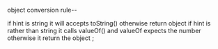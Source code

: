 object conversion rule--

if hint is string it will accepts toString() otherwise return object 
if hint is rather than string it calls valueOf() and valueOf expects the number otherwise it return the object ;
